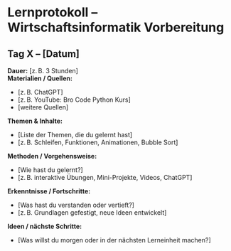 # Lernprotokoll – Wirtschaftsinformatik Vorbereitung

## Tag X – [Datum]
**Dauer:** [z. B. 3 Stunden]  
**Materialien / Quellen:**  
- [z. B. ChatGPT]  
- [z. B. YouTube: Bro Code Python Kurs]  
- [weitere Quellen]

**Themen & Inhalte:**  
- [Liste der Themen, die du gelernt hast]  
- [z. B. Schleifen, Funktionen, Animationen, Bubble Sort]

**Methoden / Vorgehensweise:**  
- [Wie hast du gelernt?]  
- [z. B. interaktive Übungen, Mini-Projekte, Videos, ChatGPT]

**Erkenntnisse / Fortschritte:**  
- [Was hast du verstanden oder vertieft?]  
- [z. B. Grundlagen gefestigt, neue Ideen entwickelt]

**Ideen / nächste Schritte:**  
- [Was willst du morgen oder in der nächsten Lerneinheit machen?]  
